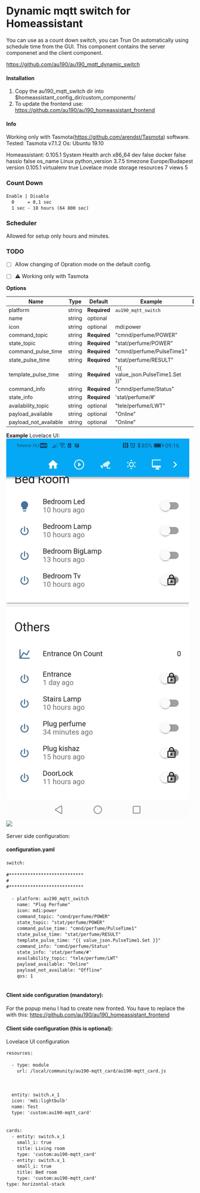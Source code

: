 # Dynamic mqtt switch for Homeassistant


You can use as a count down switch, you can Trun On automatically using schedule time from the GUI.
This component contains the server componenet and the client component.

https://github.com/au190/au190_mqtt_dynamic_switch

#### Installation
1. Copy the au190_mqtt_switch dir into $homeassistant_config_dir/custom_components/<br />
2. To update the frontend use: https://github.com/au190/au190_homeassistant_frontend



#### Info
Working only with Tasmota(https://github.com/arendst/Tasmota) software. 
Tested:
Tasmota v7.1.2
Os: Ubuntu 19.10

Homeassistant: 0.105.1
System Health
arch	x86_64
dev	false
docker	false
hassio	false
os_name	Linux
python_version	3.7.5
timezone	Europe/Budapest
version	0.105.1
virtualenv	true
Lovelace
mode	storage
resources	7
views	5


### Count Down
```
Enable | Disable
  0     = 0,1 sec
  1 sec - 18 hours (64 800 sec)
```
### Scheduler
Allowed for setup only hours and minutes.



### TODO
- [ ] Allow changing of Opration mode on the default config.
- [ ] ⚠️ Working only with Tasmota



**Options**

| Name | Type | Default | Example | Description
| ---- | ---- | ------- | ----------- | -----------
| platform | string | **Required** | `au190_mqtt_switch`
| name | string | optional | 
| icon | string | optional | mdi:power
| command_topic | string | **Required** | "cmnd/perfume/POWER"
| state_topic | string | **Required** | "stat/perfume/POWER"
| command_pulse_time | string | **Required** | "cmnd/perfume/PulseTime1"
| state_pulse_time | string | **Required** | "stat/perfume/RESULT"
| template_pulse_time | string | **Required** | "{{ value_json.PulseTime1.Set }}"
| command_info | string | **Required** | "cmnd/perfume/Status"
| state_info | string | **Required** | 'stat/perfume/#'
| availability_topic | string | optional | "tele/perfume/LWT"
| payload_available | string | optional | "Online"
| payload_not_available | string | optional | "Online"


**Example**
Lovelace UI:<br />
<img src='https://raw.githubusercontent.com/au190/au190_mqtt_dynamic_switch/master/1.jpg'/>
<img src='https://raw.githubusercontent.com/au190/au190_mqtt_dynamic_switch/master/1.mp4'/>

Server side configuration:
#### configuration.yaml

```
switch:

#****************************  
# 
#****************************

  - platform: au190_mqtt_switch
    name: "Plug Perfume"
    icon: mdi:power
    command_topic: "cmnd/perfume/POWER"
    state_topic: "stat/perfume/POWER"
    command_pulse_time: "cmnd/perfume/PulseTime1"
    state_pulse_time: "stat/perfume/RESULT"
    template_pulse_time: "{{ value_json.PulseTime1.Set }}"
    command_info: "cmnd/perfume/Status"
    state_info: 'stat/perfume/#'
    availability_topic: "tele/perfume/LWT"
    payload_available: "Online"
    payload_not_available: "Offline"
    qos: 1


```




#### Client side configuration (mandatory):
For the popup menu I had to create new fronted. You have to replace the with this: https://github.com/au190/au190_homeassistant_frontend





#### Client side configuration (this is optional):
Lovelace UI configuration

```
resources:

  - type: module
    url: /local/community/au190-mqtt_card/au190-mqtt_card.js
    
    
    
  entity: switch.x_1
  icon: 'mdi:lightbulb'
  name: Test
  type: 'custom:au190-mqtt_card'


cards:
  - entity: switch.x_1
    small_i: true
    title: Living room
    type: 'custom:au190-mqtt_card'
  - entity: switch.x_1
    small_i: true
    title: Bed room
    type: 'custom:au190-mqtt_card'
type: horizontal-stack

```


